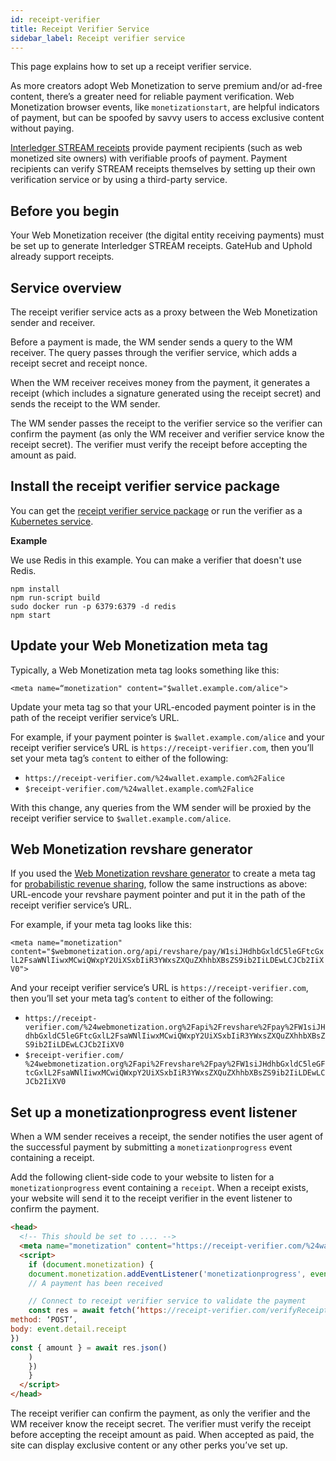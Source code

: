 ```yaml
---
id: receipt-verifier
title: Receipt Verifier Service
sidebar_label: Receipt verifier service
---
```


This page explains how to set up a receipt verifier service.

As more creators adopt Web Monetization to serve premium and/or ad-free content, there’s a greater need for reliable payment verification. Web Monetization browser events, like `monetizationstart`, are helpful indicators of payment, but can be spoofed by savvy users to access exclusive content without paying.

[Interledger STREAM receipts](https://interledger.org/rfcs/0039-stream-receipts/) provide payment recipients (such as web monetized site owners) with verifiable proofs of payment. Payment recipients can verify STREAM receipts themselves by setting up their own verification service or by using a third-party service.

## Before you begin

Your Web Monetization receiver (the digital entity receiving payments) must be set up to generate Interledger STREAM receipts. GateHub and Uphold already support receipts.

## Service overview

The receipt verifier service acts as a proxy between the Web Monetization sender and receiver.

Before a payment is made, the WM sender sends a query to the WM receiver. The query passes through the verifier service, which adds a receipt secret and receipt nonce.

When the WM receiver receives money from the payment, it generates a receipt (which includes a signature generated using the receipt secret) and sends the receipt to the WM sender.

The WM sender passes the receipt to the verifier service so the verifier can confirm the payment (as only the WM receiver and verifier service know the receipt secret). The verifier must verify the receipt before accepting the amount as paid.

## Install the receipt verifier service package

You can get the [receipt verifier service package](https://github.com/coilhq/receipt-verifier) or run the verifier as a [Kubernetes service](https://github.com/coilhq/receipt-verifier/tree/main/config/base).

**Example**

We use Redis in this example. You can make a verifier that doesn't use Redis.

```
npm install
npm run-script build
sudo docker run -p 6379:6379 -d redis
npm start
```

## Update your Web Monetization meta tag

Typically, a Web Monetization meta tag looks something like this:

`<meta name=“monetization" content="$wallet.example.com/alice">`

Update your meta tag so that your URL-encoded payment pointer is in the path of the receipt verifier service’s URL.

For example, if your payment pointer is `$wallet.example.com/alice` and your receipt verifier service’s URL is `https://receipt-verifier.com`, then you’ll set your meta tag’s `content` to either of the following:

* `https://receipt-verifier.com/%24wallet.example.com%2Falice`
* `$receipt-verifier.com/%24wallet.example.com%2Falice`

With this change, any queries from the WM sender will be proxied by the receipt verifier service to `$wallet.example.com/alice`.

## Web Monetization revshare generator

If you used the [Web Monetization revshare generator](https://webmonetization.org/prob-revshare) to create a meta tag for [probabilistic revenue sharing](https://webmonetization.org/docs/probabilistic-rev-sharing/), follow the same instructions as above: URL-encode your revshare payment pointer and put it in the path of the receipt verifier service’s URL.

For example, if your meta tag looks like this:

`<meta name="monetization" content="$webmonetization.org/api/revshare/pay/W1siJHdhbGxldC5leGFtcGxlL2FsaWNlIiwxMCwiQWxpY2UiXSxbIiR3YWxsZXQuZXhhbXBsZS9ib2IiLDEwLCJCb2IiXV0">`

And your receipt verifier service’s URL is `https://receipt-verifier.com`, then you’ll set your meta tag’s `content` to either of the following:

* `https://receipt-verifier.com/%24webmonetization.org%2Fapi%2Frevshare%2Fpay%2FW1siJHdhbGxldC5leGFtcGxlL2FsaWNlIiwxMCwiQWxpY2UiXSxbIiR3YWxsZXQuZXhhbXBsZS9ib2IiLDEwLCJCb2IiXV0`
* `$receipt-verifier.com/ %24webmonetization.org%2Fapi%2Frevshare%2Fpay%2FW1siJHdhbGxldC5leGFtcGxlL2FsaWNlIiwxMCwiQWxpY2UiXSxbIiR3YWxsZXQuZXhhbXBsZS9ib2IiLDEwLCJCb2IiXV0`

## Set up a monetizationprogress event listener

When a WM sender receives a receipt, the sender notifies the user agent of the successful payment by submitting a `monetizationprogress` event containing a receipt.

Add the following client-side code to your website to listen for a `monetizationprogress` event containing a `receipt`. When a receipt exists, your website will send it to the receipt verifier in the event listener to confirm the payment.

```html
<head>
  <!-- This should be set to .... -->
  <meta name="monetization" content="https://receipt-verifier.com/%24wallet.example.com%2Falice">
  <script>
    if (document.monetization) {
    document.monetization.addEventListener('monetizationprogress', event => {
    // A payment has been received

    // Connect to receipt verifier service to validate the payment
    const res = await fetch(‘https://receipt-verifier.com/verifyReceipt’, {
method: ‘POST’,
body: event.detail.receipt
})
const { amount } = await res.json()
    )
    })
    }
  </script>
</head>
```

The receipt verifier can confirm the payment, as only the verifier and the WM receiver know the receipt secret. The verifier must verify the receipt before accepting the receipt amount as paid. When accepted as paid, the site can display exclusive content or any other perks you’ve set up.
